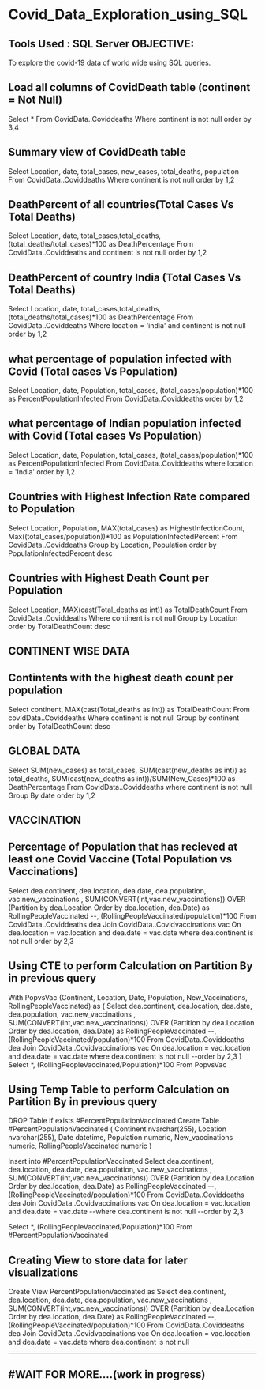 # Covid_Data_Exploration_using_SQL
Tools Used : SQL Server
OBJECTIVE:
----------
To explore the covid-19 data of world wide using SQL queries.

Load all columns of CovidDeath table (continent = Not Null)
------------------------------------------------------------
Select *
From CovidData..Coviddeaths
Where continent is not null 
order by 3,4


Summary view of CovidDeath table
---------------------------------
Select Location, date, total_cases, new_cases, total_deaths, population
From CovidData..Coviddeaths
Where continent is not null 
order by 1,2

DeathPercent of all countries(Total Cases Vs Total Deaths)
-----------------------------------------------------------
Select Location, date, total_cases,total_deaths, (total_deaths/total_cases)*100 as DeathPercentage
From CovidData..Coviddeaths
and continent is not null 
order by 1,2

DeathPercent of country India (Total Cases Vs Total Deaths)
-------------------------------------------------------------
Select Location, date, total_cases,total_deaths, (total_deaths/total_cases)*100 as DeathPercentage
From CovidData..Coviddeaths
Where location = 'india'
and continent is not null 
order by 1,2

what percentage of population infected with Covid (Total cases Vs Population)
---------------------------------------------------
Select Location, date, Population, total_cases,  (total_cases/population)*100 as PercentPopulationInfected
From CovidData..Coviddeaths
order by 1,2

what percentage of Indian population infected with Covid (Total cases Vs Population)
-------------------------------------------------------------------------------
Select Location, date, Population, total_cases,  (total_cases/population)*100 as PercentPopulationInfected
From CovidData..Coviddeaths
where location = 'India'
order by 1,2

Countries with Highest Infection Rate compared to Population
-------------------------------------------------------------
Select Location, Population, MAX(total_cases) as HighestInfectionCount,  Max((total_cases/population))*100 as PopulationInfectedPercent
From CovidData..Coviddeaths
Group by Location, Population
order by PopulationInfectedPercent desc

Countries with Highest Death Count per Population
--------------------------------------------------
Select Location, MAX(cast(Total_deaths as int)) as TotalDeathCount
From CovidData..Coviddeaths
Where continent is not null 
Group by Location
order by TotalDeathCount desc


CONTINENT WISE DATA
-------------------
Contintents with the highest death count per population
---------------------------------------------------------
Select continent, MAX(cast(Total_deaths as int)) as TotalDeathCount
From covidData..Coviddeaths
Where continent is not null 
Group by continent
order by TotalDeathCount desc


GLOBAL DATA
---------------
Select SUM(new_cases) as total_cases, SUM(cast(new_deaths as int)) as total_deaths, SUM(cast(new_deaths as int))/SUM(New_Cases)*100 as DeathPercentage
From CovidData..Coviddeaths
where continent is not null 
Group By date
order by 1,2

VACCINATION
-----------
Percentage of Population that has recieved at least one Covid Vaccine (Total Population vs Vaccinations)
--------------------------------------------------------------------------------------------------------
Select dea.continent, dea.location, dea.date, dea.population, vac.new_vaccinations
, SUM(CONVERT(int,vac.new_vaccinations)) OVER (Partition by dea.Location Order by dea.location, dea.Date) as RollingPeopleVaccinated
--, (RollingPeopleVaccinated/population)*100
From CovidData..Coviddeaths dea
Join CovidData..Covidvaccinations vac
	On dea.location = vac.location
	and dea.date = vac.date
where dea.continent is not null 
order by 2,3


Using CTE to perform Calculation on Partition By in previous query
-------------------------------------------------------------------
With PopvsVac (Continent, Location, Date, Population, New_Vaccinations, RollingPeopleVaccinated)
as
(
Select dea.continent, dea.location, dea.date, dea.population, vac.new_vaccinations
, SUM(CONVERT(int,vac.new_vaccinations)) OVER (Partition by dea.Location Order by dea.location, dea.Date) as RollingPeopleVaccinated
--, (RollingPeopleVaccinated/population)*100
From CovidData..Coviddeaths dea
Join CovidData..Covidvaccinations vac
	On dea.location = vac.location
	and dea.date = vac.date
where dea.continent is not null 
--order by 2,3
)
Select *, (RollingPeopleVaccinated/Population)*100
From PopvsVac



Using Temp Table to perform Calculation on Partition By in previous query
---------------------------------------------------------------------------
DROP Table if exists #PercentPopulationVaccinated
Create Table #PercentPopulationVaccinated
(
Continent nvarchar(255),
Location nvarchar(255),
Date datetime,
Population numeric,
New_vaccinations numeric,
RollingPeopleVaccinated numeric
)

Insert into #PercentPopulationVaccinated
Select dea.continent, dea.location, dea.date, dea.population, vac.new_vaccinations
, SUM(CONVERT(int,vac.new_vaccinations)) OVER (Partition by dea.Location Order by dea.location, dea.Date) as RollingPeopleVaccinated
--, (RollingPeopleVaccinated/population)*100
From CovidData..Coviddeaths dea
Join CovidData..Covidvaccinations vac
	On dea.location = vac.location
	and dea.date = vac.date
--where dea.continent is not null 
--order by 2,3

Select *, (RollingPeopleVaccinated/Population)*100
From #PercentPopulationVaccinated




Creating View to store data for later visualizations
------------------------------------------------------

Create View PercentPopulationVaccinated as
Select dea.continent, dea.location, dea.date, dea.population, vac.new_vaccinations
, SUM(CONVERT(int,vac.new_vaccinations)) OVER (Partition by dea.Location Order by dea.location, dea.Date) as RollingPeopleVaccinated
--, (RollingPeopleVaccinated/population)*100
From CovidData..Coviddeaths dea
Join CovidData..Covidvaccinations vac
	On dea.location = vac.location
	and dea.date = vac.date
where dea.continent is not null 

-----------------------------------------
#WAIT FOR MORE....(work in progress)
-----------------------------------------

